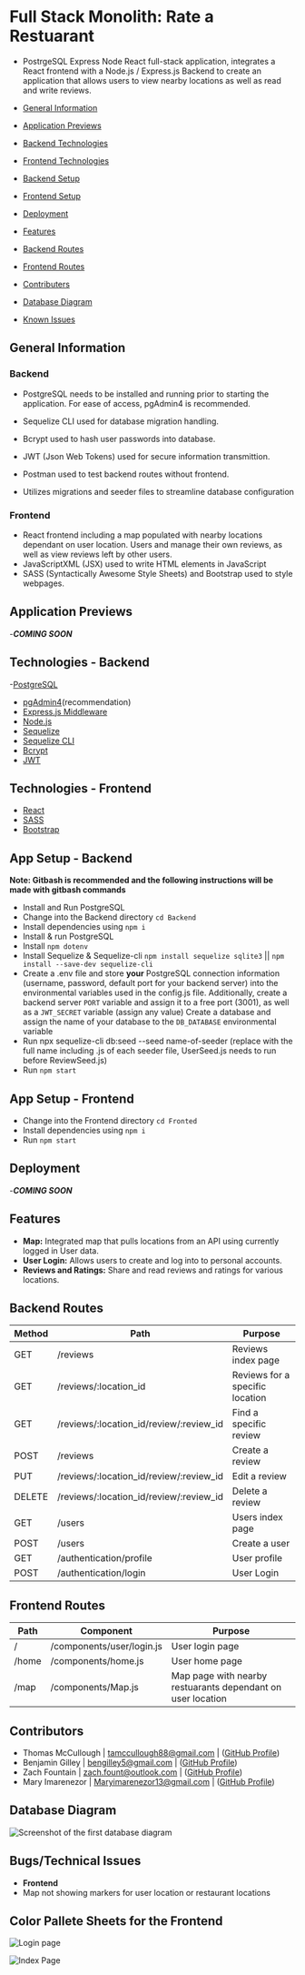 # Full Stack Monolith: Rate a Restuarant

- PostrgeSQL Express Node React full-stack application, integrates a React frontend with a Node.js / Express.js Backend
  to create an application that allows users to view nearby locations as well as read and write reviews.

- [General Information](#general-information)
- [Application Previews](#application-previews)
- [Backend Technologies](#technologies---backend)
- [Frontend Technologies](#technologies---frontend)
- [Backend Setup](#app-setup---backend)
- [Frontend Setup](#app-setup---frontend)
- [Deployment](#deployment)
- [Features](#features)
- [Backend Routes](#backend-routes)
- [Frontend Routes](#frontend-routes)
- [Contributers](#contributors)
- [Database Diagram](#database-diagram)
- [Known Issues](#bugstechnical-issues)

## General Information

### Backend

- PostgreSQL needs to be installed and running prior to starting the application.
For ease of access, pgAdmin4 is recommended.

- Sequelize CLI used for database migration handling.
- Bcrypt used to hash user passwords into database.
- JWT (Json Web Tokens) used for secure information transmittion.
- Postman used to test backend routes without frontend.
- Utilizes migrations and seeder files to streamline database configuration

### Frontend

- React frontend including a map populated with nearby locations dependant on user location. Users and manage their own reviews,
  as well as view reviews left by other users.
- JavaScriptXML (JSX) used to write HTML elements in JavaScript
- SASS (Syntactically Awesome Style Sheets) and Bootstrap used to style webpages.

## Application Previews

-**_COMING SOON_**

## Technologies - Backend

-[PostgreSQL](https://www.postgresql.org)

- [pgAdmin4](https://www.pgadmin.org)(recommendation)
- [Express.js Middleware](https://expressjs.com/en/starter/installing.html)
- [Node.js](https://nodejs.org/docs/latest/api/)
- [Sequelize](https://sequelize.org)
- [Sequelize CLI](https://sequelize.org/docs/v7/cli/)
- [Bcrypt](https://www.npmjs.com/package/bcrypt)
- [JWT](https://www.npmjs.com/package/jsonwebtoken)

## Technologies - Frontend

- [React](https://react.dev/learn/installation)
- [SASS](https://sass-lang.com/documentation/)
- [Bootstrap](https://getbootstrap.com/docs/5.3/getting-started/download/)

## App Setup - Backend

**Note: Gitbash is recommended and the following instructions will be made with gitbash commands**

- Install and Run PostgreSQL
- Change into the Backend directory `cd Backend`
- Install dependencies using `npm i`
- Install & run PostgreSQL
- Install `npm dotenv`
- Install Sequelize & Sequelize-cli `npm install sequelize sqlite3` || `npm install --save-dev sequelize-cli`
- Create a .env file and store **your** PostgreSQL connection information (username, password, default port for your backend server) into the environmental variables used in the config.js file.
  Additionally, create a backend server `PORT` variable and assign it to a free port (3001), as well as a `JWT_SECRET` variable (assign any value)
  Create a database and assign the name of your database to the `DB_DATABASE` environmental variable
- Run npx sequelize-cli db:seed --seed name-of-seeder (replace with the full name including .js of each seeder file, UserSeed.js needs to run before ReviewSeed.js)
- Run `npm start`

## App Setup - Frontend

- Change into the Frontend directory `cd Fronted`
- Install dependencies using `npm i`
- Run `npm start`

## Deployment

-**_COMING SOON_**

## Features
- **Map:** Integrated map that pulls locations from an API using currently logged in User data.
- **User Login:** Allows users to create and log into to personal accounts.
- **Reviews and Ratings:** Share and read reviews and ratings for various locations.

## Backend Routes

| Method | Path                                    | Purpose                         |
| ------ | --------------------------------------- | ------------------------------- |
| GET    | /reviews                                | Reviews index page              |
| GET    | /reviews/:location_id                   | Reviews for a specific location |
| GET    | /reviews/:location_id/review/:review_id | Find a specific review          |
| POST   | /reviews                                | Create a review                 |
| PUT    | /reviews/:location_id/review/:review_id | Edit a review                   |
| DELETE | /reviews/:location_id/review/:review_id | Delete a review                 |
| GET    | /users                                  | Users index page                |
| POST   | /users                                  | Create a user                   |
| GET    | /authentication/profile                 | User profile                    |
| POST   | /authentication/login                   | User Login                      |

## Frontend Routes

| Path  | Component                 | Purpose                                                     |
| ----- | ------------------------- | ----------------------------------------------------------- |
| /     | /components/user/login.js | User login page                                             |
| /home | /components/home.js       | User home page                                              |
| /map  | /components/Map.js        | Map page with nearby restuarants dependant on user location |

## Contributors

- Thomas McCullough | tamccullough88@gmail.com | ([GitHub Profile](https://github.com/tamccullough88))
- Benjamin Gilley | bengilley5@gmail.com | ([GitHub Profile](https://github.com/BenG2256))
- Zach Fountain | zach.fount@outlook.com | ([GitHub Profile](https://github.com/ZachFount))
- Mary Imarenezor | Maryimarenezor13@gmail.com | ([GitHub Profile](https://github.com/MaryImarenezor))

## Database Diagram

![Screenshot of the first database diagram](/Frontend/public/DatabaseDiagram.png)

## Bugs/Technical Issues

- **Frontend** 
- Map not showing markers for user location or restaurant locations

## Color Pallete Sheets for the Frontend

![Login page](<Frontend/milestone-project-app/src/img/rate-a-restaurant color pallete LOGIN.png>)

![Index Page](<Frontend/milestone-project-app/src/img/rate-a-restaurant color pallete INDEX.png>)